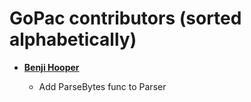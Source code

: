 GoPac contributors (sorted alphabetically)
============================================

* **[Benji Hooper](https://github.com/benjih)**

  * Add ParseBytes func to Parser
